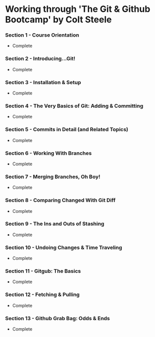 # Working through 'The Git & Github Bootcamp' by Colt Steele

### Section 1 - Course Orientation

- Complete

### Section 2 - Introducing...Git!

- Complete

### Section 3 - Installation & Setup

- Complete

### Section 4 - The Very Basics of Git: Adding & Committing

- Complete

### Section 5 - Commits in Detail (and Related Topics)

- Complete

### Section 6 - Working With Branches

- Complete

### Section 7 - Merging Branches, Oh Boy!

- Complete

### Section 8 - Comparing Changed With Git Diff

- Complete

### Section 9 - The Ins and Outs of Stashing

- Complete

### Section 10 - Undoing Changes & Time Traveling

- Complete

### Section 11 - Gitgub: The Basics

- Complete

### Section 12 - Fetching & Pulling

- Complete

### Section 13 - Github Grab Bag: Odds & Ends

- Complete
